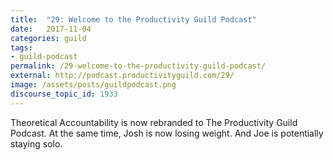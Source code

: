 ```yaml
---
title:  "29: Welcome to the Productivity Guild Podcast"
date:   2017-11-04
categories: guild
tags:
- guild-podcast
permalink: /29-welcome-to-the-productivity-guild-podcast/
external: http://podcast.productivityguild.com/29/
image: /assets/posts/guildpodcast.png
discourse_topic_id: 1933
---
```

Theoretical Accountability is now rebranded to The Productivity Guild Podcast. At the same time, Josh is now losing weight. And Joe is potentially staying solo.
<!--more-->